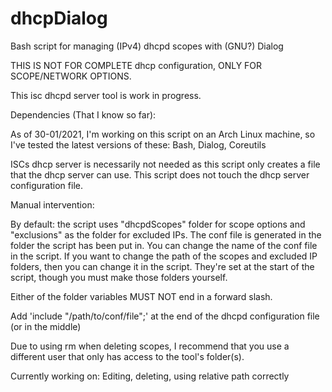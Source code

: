 # dhcpDialog
Bash script for managing (IPv4) dhcpd scopes with (GNU?) Dialog

THIS IS NOT FOR COMPLETE dhcp configuration, ONLY FOR SCOPE/NETWORK OPTIONS.

This isc dhcpd server tool is work in progress.

Dependencies (That I know so far):

As of 30-01/2021, I'm working on this script on an Arch Linux machine, so I've tested the latest versions of these: Bash, Dialog, Coreutils

ISCs dhcp server is necessarily not needed as this script only creates a file that the dhcp server can use. This script does not touch the dhcp server configuration file.

Manual intervention:

By default: the script uses "dhcpdScopes" folder for scope options and "exclusions" as the folder for excluded IPs. The conf file is generated in the folder the script has been put in. You can change the name of the conf file in the script. If you want to change the path of the scopes and excluded IP folders, then you can change it in the script. They're set at the start of the script, though you must make those folders yourself.

Either of the folder variables MUST NOT end in a forward slash.

Add 'include "/path/to/conf/file";' at the end of the dhcpd configuration file (or in the middle)

Due to using rm when deleting scopes, I recommend that you use a different user that only has access to the tool's folder(s).

Currently working on: Editing, deleting, using relative path correctly
